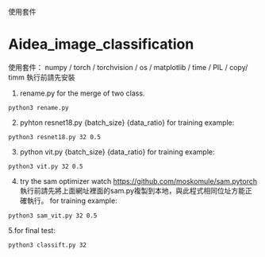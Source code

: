 使用套件


# Aidea_image_classification

使用套件： numpy / torch / torchvision / os / matplotlib / time / PIL / copy/ timm
執行前請先安裝


1. rename.py 
for the merge of two class.
```
python3 rename.py
```

2. pyhton resnet18.py {batch_size} {data_ratio}
for training
example:
```
python3 resnet18.py 32 0.5
```

3. python vit.py  {batch_size} {data_ratio}
for training
example:
```
python3 vit.py 32 0.5
```

4. try the sam optimizer
watch  https://github.com/moskomule/sam.pytorch
執行前請先將上面網址裡面的sam.py複製到本地，與此程式相同位址方能正確執行。
for training
example:
```
python3 sam_vit.py 32 0.5
```

5.for final test:
```
python3 classift.py 32
```
